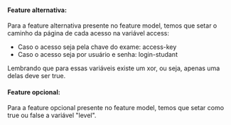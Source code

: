 #### Feature alternativa:
Para a feature alternativa presente no feature model, temos que setar o caminho da página de cada acesso na variável access:

- Caso o acesso seja pela chave do exame: access-key
- Caso o acesso seja por usuário e senha: login-studant

Lembrando que para essas variáveis existe um xor, ou seja, apenas uma delas deve ser true.

#### Feature opcional:
Para a feature opcional presente no feature model, temos que setar como true ou false a variável "level".